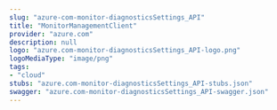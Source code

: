 ```yaml
---
slug: "azure-com-monitor-diagnosticsSettings_API"
title: "MonitorManagementClient"
provider: "azure.com"
description: null
logo: "azure.com-monitor-diagnosticsSettings_API-logo.png"
logoMediaType: "image/png"
tags:
- "cloud"
stubs: "azure.com-monitor-diagnosticsSettings_API-stubs.json"
swagger: "azure.com-monitor-diagnosticsSettings_API-swagger.json"
---
```

